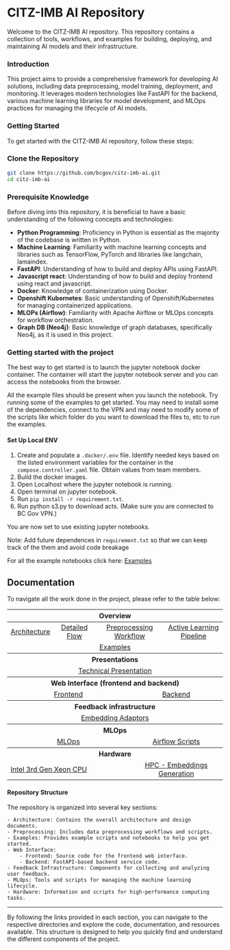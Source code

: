 # CITZ-IMB AI Repository

Welcome to the CITZ-IMB AI repository. This repository contains a collection of tools, workflows, and examples for building, deploying, and maintaining AI models and their infrastructure.

### Introduction

This project aims to provide a comprehensive framework for developing AI solutions, including data preprocessing, model training, deployment, and monitoring. It leverages modern technologies like FastAPI for the backend, various machine learning libraries for model development, and MLOps practices for managing the lifecycle of AI models.

### Getting Started

To get started with the CITZ-IMB AI repository, follow these steps:

### Clone the Repository

```bash
git clone https://github.com/bcgov/citz-imb-ai.git
cd citz-imb-ai
```

### Prerequisite Knowledge

Before diving into this repository, it is beneficial to have a basic understanding of the following concepts and technologies:
- __Python Programming__: Proficiency in Python is essential as the majority of the codebase is written in Python.
- __Machine Learning__: Familiarity with machine learning concepts and libraries such as TensorFlow, PyTorch and libraries like langchain, lamaindex.
- __FastAPI__: Understanding of how to build and deploy APIs using FastAPI.
- __Javascript react__: Understanding of how to build and deploy frontend using react and javascript.
- __Docker__: Knowledge of containerization using Docker.
- __Openshift Kubernetes__: Basic understanding of Openshift/Kubernetes for managing containerized applications.
- __MLOPs (Airflow)__: Familiarity with Apache Airflow or MLOps concepts for workflow orchestration.
- __Graph DB (Neo4j)__: Basic knowledge of graph databases, specifically Neo4j, as it is used in this project.

### Getting started with the project
The best way to get started is to launch the jupyter notebook docker container. The container will start the jupyter notebook server and you can access the notebooks from the browser.

All the example files should be present when you launch the notebook. Try running some of the examples to get started. You may need to install some of the dependencies, connect to the VPN and may need to modify some of the scripts like which folder do you want to download the files to, etc to run the examples.

#### Set Up Local ENV

1. Create and populate a `.docker/.env` file. Identify needed keys based on the listed environment variables for the container in the `compose.controller.yaml` file. Obtain values from team members.
1. Build the docker images.
1. Open Localhost where the jupyter notebook is running.
1. Open terminal on jupyter notebook.
1. Run `pip install -r requirement.txt`.
1. Run python s3.py to download acts. (Make sure you are connected to BC Gov VPN.)

You are now set to use existing jupyter notebooks.

Note: Add future dependences in `requirement.txt` so that we can keep track of the them and avoid code breakage

For all the example notebooks click here: [Examples](https://github.com/bcgov/citz-imb-ai/tree/main/examples)

## Documentation

To navigate all the work done in the project, please refer to the table below:

<table>
    <thead>
        <tr>
            <th colspan="10" align="center">Overview</th>
        </tr>
    </thead>
    <tbody>
        <tr>
            <td colspan="2" align="center"><a href="https://github.com/bcgov/citz-imb-ai/tree/main/documentation/architecture">Architecture</a></td>
            <td colspan="2" align="center"><a href="https://github.com/bcgov/citz-imb-ai/tree/main/documentation/detailedflow">Detailed Flow</a></td>
            <td colspan="3" align="center"><a href="https://github.com/bcgov/citz-imb-ai/tree/main/documentation/preprocessing">Preprocessing Workflow</a></td>
            <td colspan="3" align="center"><a href="https://github.com/bcgov/citz-imb-ai/tree/main/documentation/activelearning">Active Learning Pipeline</a></td>
        </tr>
        <tr>
            <td colspan="10" align="center"><a href="https://github.com/bcgov/citz-imb-ai/tree/main/examples">Examples</a></td>
        </tr>
        <tr>
            <th colspan="10">Presentations</th>
        </tr>
        <tr>
            <td colspan="10" align="center"><a href="https://ai-feedback-b875cc-dev.apps.silver.devops.gov.bc.ca/presentation/">Technical Presentation</a></td>
        </tr>
        <tr>
            <th colspan="10"> Web Interface (frontend and backend) </th>
        </tr>
        <tr>
            <td colspan="5" align="center"><a href="https://github.com/bcgov/citz-imb-ai/tree/main/web/frontend">Frontend</a></td>
            <td colspan="5" align="center"><a href="https://github.com/bcgov/citz-imb-ai/tree/main/web/backend-fastapi">Backend</a></td>
        </tr>
        <tr>
            <th colspan="10"> Feedback infrastructure </th>
        <tr>
        <tr>
            <td colspan="10" align="center"><a href="https://github.com/bcgov/citz-imb-ai/tree/main/web/frontend-feedback-analytics"> Embedding Adaptors</a>
        </tr>
        <tr>
            <th colspan="10"> MLOps </th>
        </tr>   
        <tr>
            <td colspan="5" align="center"><a href="https://github.com/bcgov/citz-imb-ai/tree/main/mlops"> MLOps</a></td>
            <td colspan="5" align="center"><a href="https://github.com/bcgov/citz-imb-ai/tree/main/mlops/orchestration/airflow"> Airflow Scripts</a></td>
        </tr>
        <tr>
            <th colspan="10"> Hardware </th>
        <tr>
        <tr>
            <td colspan="5 align="center"><a href="https://github.com/bcgov/citz-imb-ai/tree/main/HPC/intelHW"> Intel 3rd Gen Xeon CPU</a>
            </td>
            <td colspan="5" align="center"><a href="https://github.com/bcgov/citz-imb-ai/tree/main/HPC/HPC_Embeddings"> HPC  - Embeddings Generation</a>
            </td>
        </tr>
    </tbody>
</table>

#### Repository Structure

The repository is organized into several key sections:
    
    - Architecture: Contains the overall architecture and design documents.
    - Preprocessing: Includes data preprocessing workflows and scripts.
    - Examples: Provides example scripts and notebooks to help you get started.
    - Web Interface:
        - Frontend: Source code for the frontend web interface.
        - Backend: FastAPI-based backend service code.
    - Feedback Infrastructure: Components for collecting and analyzing user feedback.
    - MLOps: Tools and scripts for managing the machine learning lifecycle.
    - Hardware: Information and scripts for high-performance computing tasks.

---

By following the links provided in each section, you can navigate to the respective directories and explore the code, documentation, and resources available. This structure is designed to help you quickly find and understand the different components of the project.
